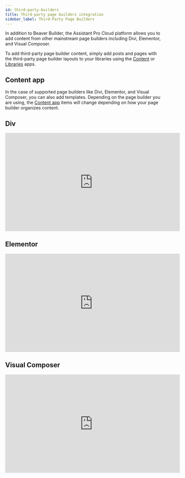 ```yaml
---
id: third-party-builders
title: Third-party page builders integration
sidebar_label: Third-Party Page Builders
---
```


In addition to Beaver Builder, the Assistant Pro Cloud platform allows you to add content from other mainstream page builders including Divi, Elementor, and Visual Composer.

To add third-party page builder content, simply add posts and pages with the third-party page builder layouts to your libraries using the [Content](../../plugin/apps/content.md) or 
[Libraries](../../plugin/apps/libraries.md) apps.

## Content app

In the case of supported page builders like Divi, Elementor, and Visual Composer, you can also add templates. Depending on the page builder you are using, the [Content app](../../plugin/apps/content.md) items will change depending on how your page builder organizes content.

## Div

<div className="embed-responsive">
<iframe width="560" height="315" src="https://www.youtube-nocookie.com/embed/H1eSzCh3Lec" title="YouTube video player" frameBorder="0" allow="accelerometer; autoplay; clipboard-write; encrypted-media; gyroscope; picture-in-picture" allowFullScreen></iframe>
</div>

## Elementor

<div className="embed-responsive">
<iframe width="560" height="315" src="https://www.youtube-nocookie.com/embed/DTcwRaNueJk" title="YouTube video player" frameBorder="0" allow="accelerometer; autoplay; clipboard-write; encrypted-media; gyroscope; picture-in-picture" allowFullScreen></iframe>
</div>

## Visual Composer

<div className="embed-responsive">
<iframe width="560" height="315" src="https://www.youtube-nocookie.com/embed/x9QqXgmu8AU" title="YouTube video player" frameBorder="0" allow="accelerometer; autoplay; clipboard-write; encrypted-media; gyroscope; picture-in-picture" allowFullScreen></iframe>
</div>
